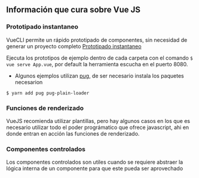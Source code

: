 ## Información que cura sobre Vue JS

### Prototipado instantaneo

VueCLI permite un rápido prototipado de componentes, sin necesidad de generar un proyecto completo [Prototipado instantaneo](https://cli.vuejs.org/guide/prototyping.html)

Ejecuta los prototipos de ejemplo dentro de cada carpeta con el comando `$ vue serve App.vue`, por default la herramienta escucha en el puerto 8080.

- Algunos ejemplos utilizan [pug](https://pugjs.org/api/getting-started.html), de ser necesario instala los paquetes necesarion

```
$ yarn add pug pug-plain-loader
```

### Funciones de renderizado

VueJS recomienda utilizar plantillas, pero hay algunos casos en los que es necesario utilizar todo el poder prográmatico que ofrece javascript, ahi en donde entran en acción las funciones de renderizado.

### Componentes controlados

Los componentes controlados son utiles cuando se requiere abstraer la lógica interna de un componente para que este pueda ser aprovechado 
